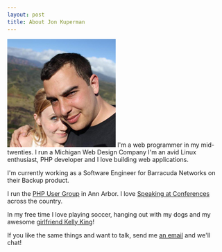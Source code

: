 ```yaml
---
layout: post
title: About Jon Kuperman
---
```


<img class="bio-pic" src="/images/jon.jpg" alt="Jon Kuperman" />
I'm a web programmer in my mid-twenties. I run a Michigan Web Design Company I'm an avid Linux enthusiast, PHP developer and I love building web applications.

I'm currently working as a Software Engineer for Barracuda Networks on their Backup product.

I run the <a href="http://www.meetup.com/ann-arbor-php-mysql/">PHP User Group</a> in Ann Arbor. I love <a href="http://www.oscon.com/oscon2013/public/schedule/speaker/160963">Speaking at Conferences</a> across the country.

In my free time I love playing soccer, hanging out with my dogs and my awesome <a href="http://www.kellyking.me">girlfriend Kelly King</a>!

If you like the same things and want to talk, send me <a href="mailto:jon@insitedesignlab.com?Subject=Awesome%20things">an email</a> and we'll chat!
